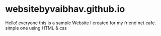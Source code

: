 # websitebyvaibhav.github.io
Hello! everyone this is a sample Website I created for my friend net cafe.
simple one using HTML & css
